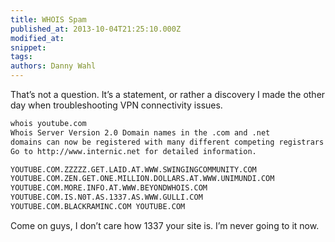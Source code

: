 ```yaml
---
title: WHOIS Spam
published_at: 2013-10-04T21:25:10.000Z
modified_at: 
snippet: 
tags: 
authors: Danny Wahl
---
```


That’s not a question. It’s a statement, or rather a discovery I made the other
day when troubleshooting VPN connectivity issues.

```bash
whois youtube.com 
Whois Server Version 2.0 Domain names in the .com and .net 
domains can now be registered with many different competing registrars. 
Go to http://www.internic.net for detailed information.

YOUTUBE.COM.ZZZZZ.GET.LAID.AT.WWW.SWINGINGCOMMUNITY.COM
YOUTUBE.COM.ZEN.GET.ONE.MILLION.DOLLARS.AT.WWW.UNIMUNDI.COM 
YOUTUBE.COM.MORE.INFO.AT.WWW.BEYONDWHOIS.COM
YOUTUBE.COM.IS.N0T.AS.1337.AS.WWW.GULLI.COM
YOUTUBE.COM.BLACKRAMINC.COM YOUTUBE.COM
```

Come on guys, I don’t care how 1337 your site is. I’m never going to it now.
